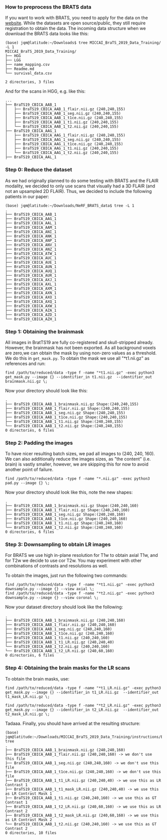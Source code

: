 ### How to preprocess the BRATS data

If you want to work with BRATS, you need to apply for the data on the [website](https://www.med.upenn.edu/cbica/brats2020/registration.html). While the datasets are open source/public, they still require registration to obtain the data. The incoming data structure when we download the BRATS data looks like this:

```
(base) jqm@latitude:~/Downloads$ tree MICCAI_BraTS_2019_Data_Training/ -L 1
MICCAI_BraTS_2019_Data_Training/
├── HGG
├── LGG
├── name_mapping.csv
├── Readme.md
└── survival_data.csv

2 directories, 3 files
```

And for the scans in HGG, e.g. like this:

```
...
├── BraTS19_CBICA_AAB_1
│   ├── BraTS19_CBICA_AAB_1_flair.nii.gz (240,240,155)
│   ├── BraTS19_CBICA_AAB_1_seg.nii.gz (240,240,155)
│   ├── BraTS19_CBICA_AAB_1_t1ce.nii.gz (240,240,155)
│   ├── BraTS19_CBICA_AAB_1_t1.nii.gz (240,240,155)
│   └── BraTS19_CBICA_AAB_1_t2.nii.gz (240,240,155)
├── BraTS19_CBICA_AAG_1
│   ├── BraTS19_CBICA_AAG_1_flair.nii.gz (240,240,155)
│   ├── BraTS19_CBICA_AAG_1_seg.nii.gz (240,240,155)
│   ├── BraTS19_CBICA_AAG_1_t1ce.nii.gz (240,240,155)
│   ├── BraTS19_CBICA_AAG_1_t1.nii.gz (240,240,155)
│   └── BraTS19_CBICA_AAG_1_t2.nii.gz (240,240,155)
├── BraTS19_CBICA_AAL_1
```

### Step 0: Reduce the dataset

As we had originally planned to do some testing with BRATS and the FLAIR modality, we decided to only use scans
that visually had a 3D FLAIR (and not an upsampled 2D FLAIR). Thus, we decided to include the following patients in our paper:

```
(base) jqm@latitude:~/Downloads/NeRF_BRATS_data$ tree -L 1
.
├── BraTS19_CBICA_AAB_1
├── BraTS19_CBICA_AAG_1
├── BraTS19_CBICA_AAL_1
├── BraTS19_CBICA_AAM_1
├── BraTS19_CBICA_ANI_1
├── BraTS19_CBICA_ANK_1
├── BraTS19_CBICA_ANP_1
├── BraTS19_CBICA_ANV_1
├── BraTS19_CBICA_ANZ_1
├── BraTS19_CBICA_ATW_1
├── BraTS19_CBICA_AUC_1
├── BraTS19_CBICA_AUE_1
├── BraTS19_CBICA_AUN_1
├── BraTS19_CBICA_AUQ_1
├── BraTS19_CBICA_AUR_1
├── BraTS19_CBICA_AXJ_1
├── BraTS19_CBICA_AXL_1
├── BraTS19_CBICA_AXM_1
├── BraTS19_CBICA_AXN_1
├── BraTS19_CBICA_AXO_1
├── BraTS19_CBICA_AXQ_1
├── BraTS19_CBICA_AXW_1
├── BraTS19_CBICA_AZA_1
├── BraTS19_CBICA_AZD_1
└── BraTS19_CBICA_AZH_1
```

### Step 1: Obtaining the brainmask

All images in BratTS19 are fully co-registered and skull-stripped already. However, the brainmask has not been exported.
As all background voxels are zero,we can obtain the mask by using non-zero values as a threshold. We do this in `get_mask.py`.
To obtain the mask we use all "*t1.nii.gz" as references and run:

`find /path/to/reduced/data -type f -name "*t1.nii.gz" -exec python3 get_mask.py --image {} --identifier_in t1.nii.gz  --identifier_out brainmask.nii.gz \;`

Now your directory should look like this:
```
.
├── BraTS19_CBICA_AAB_1_brainmask.nii.gz Shape:(240,240,155)
├── BraTS19_CBICA_AAB_1_flair.nii.gz Shape:(240,240,155)
├── BraTS19_CBICA_AAB_1_seg.nii.gz Shape:(240,240,155)
├── BraTS19_CBICA_AAB_1_t1ce.nii.gz Shape:(240,240,155)
├── BraTS19_CBICA_AAB_1_t1.nii.gz Shape:(240,240,155)
└── BraTS19_CBICA_AAB_1_t2.nii.gz Shape:(240,240,155)
0 directories, 6 files
```

### Step 2: Padding the images

To have nicer resulting batch sizes, we pad all images to (240, 240, 160). We can also additionally reduce the images sizes, as "the content" (i.e. brain) is vastly smaller, however, we are skipping this for now to avoid another point of failure.

`find /path/to/reduced/data -type f -name "*.nii.gz" -exec python3 pad.py --image {} \;`

Now your directory should look like this, note the new shapes:
```
.
├── BraTS19_CBICA_AAB_1_brainmask.nii.gz Shape:(240,240,160)
├── BraTS19_CBICA_AAB_1_flair.nii.gz Shape:(240,240,160)
├── BraTS19_CBICA_AAB_1_seg.nii.gz Shape:(240,240,160)
├── BraTS19_CBICA_AAB_1_t1ce.nii.gz Shape:(240,240,160)
├── BraTS19_CBICA_AAB_1_t1.nii.gz Shape:(240,240,160)
└── BraTS19_CBICA_AAB_1_t2.nii.gz Shape:(240,240,160)
0 directories, 6 files
```

### Step 3: Downsampling to obtain LR images

For BRATS we use high in-plane resolution for T1w  to obtain axial T1w, and for T2w we decide to use cor T2w.
You may experiment with other combinations of contrasts and resolutions as well.

To obtain the images, just run the following two commands:

```
find /path/to/reduced/data -type f -name "*t1.nii.gz" -exec python3 downsample.py --image {} --view axial \;
find /path/to/reduced/data -type f -name "*t2.nii.gz" -exec python3 downsample.py --image {} --view coronal \;
```

Now your dataset directory should look like the following:
```
.
├── BraTS19_CBICA_AAB_1_brainmask.nii.gz (240,240,160)
├── BraTS19_CBICA_AAB_1_flair.nii.gz (240,240,160)
├── BraTS19_CBICA_AAB_1_seg.nii.gz (240,240,160)
├── BraTS19_CBICA_AAB_1_t1ce.nii.gz (240,240,160)
├── BraTS19_CBICA_AAB_1_t1.nii.gz (240,240,160)
├── BraTS19_CBICA_AAB_1_t1_LR.nii.gz (240,240,40)
└── BraTS19_CBICA_AAB_1_t2.nii.gz (240,240,160)
└── BraTS19_CBICA_AAB_1_t2_LR.nii.gz (240,60,160)
0 directories, 6 files
```

### Step 4: Obtaining the brain masks for the LR scans

To obtain the brain masks, use:

`find /path/to/reduced/data -type f -name "*t1_LR.nii.gz" -exec python3 get_mask.py --image {} --identifier_in t1_LR.nii.gz  --identifier_out t1_mask_LR.nii.gz \;`

`find /path/to/reduced/data -type f -name "*t2_LR.nii.gz" -exec python3 get_mask.py --image {} --identifier_in t2_LR.nii.gz  --identifier_out t2_mask_LR.nii.gz \;`

Tadaaa. Finally, you should have arrived at the resulting structure:

```
(base) jqm@latitude:~/Downloads/MICCAI_BraTS_2019_Data_Training/instructions/BraTS19_CBICA_AAB_1$ tree
.
├── BraTS19_CBICA_AAB_1_brainmask.nii.gz (240,240,160)
├── BraTS19_CBICA_AAB_1_flair.nii.gz (240,240,160) -> we don't use this file
├── BraTS19_CBICA_AAB_1_seg.nii.gz (240,240,160) -> we don't use this file
├── BraTS19_CBICA_AAB_1_t1ce.nii.gz (240,240,160) -> we don't use this file
├── BraTS19_CBICA_AAB_1_t1_LR.nii.gz (240,240,40) -> we use this as LR Contrast 1
├── BraTS19_CBICA_AAB_1_t1_mask_LR.nii.gz (240,240,40) -> we use this as LR Contrast Mask 1
├── BraTS19_CBICA_AAB_1_t1.nii.gz (240,240,160) -> we use this as GT Contrast 1
├── BraTS19_CBICA_AAB_1_t2_LR.nii.gz (240,60,160) -> we use this as LR Contrast 2
├── BraTS19_CBICA_AAB_1_t2_mask_LR.nii.gz (240,60,160) -> we use this as LR Contrast Mask 2
└── BraTS19_CBICA_AAB_1_t2.nii.gz (240,240,160) -> we use this as GT Contrast 2
0 directories, 10 files
```
